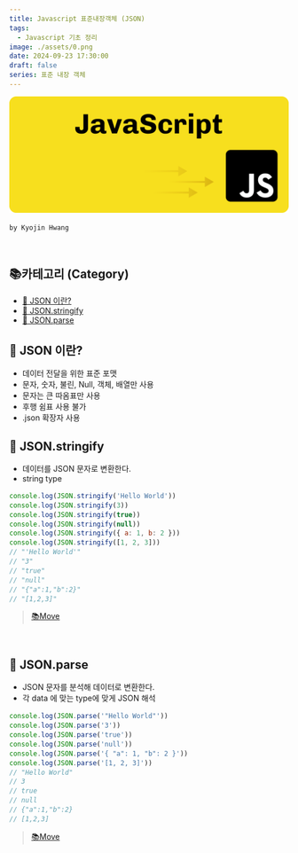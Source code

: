 ```yaml
---
title: Javascript 표준내장객체 (JSON)
tags:
  - Javascript 기초 정리
image: ./assets/0.png
date: 2024-09-23 17:30:00
draft: false
series: 표준 내장 객체
---
```


![banner](./assets/0.png)

`by Kyojin Hwang`

<br/>

## 📚카테고리 (Category)

- [📌 JSON 이란?](#📌-JSON-이란?)
- [📌 JSON.stringify](#📌-JSON.stringify)
- [📌 JSON.parse](#📌-JSON.parse)

## 📌 JSON 이란?

- 데이터 전달을 위한 표준 포맷
- 문자, 숫자, 불린, Null, 객체, 배열만 사용
- 문자는 큰 따옴표만 사용
- 후행 쉼표 사용 불가
- .json 확장자 사용

## 📌 JSON.stringify

- 데이터를 JSON 문자로 변환한다.
- string type

```javascript {numberLines}
console.log(JSON.stringify('Hello World'))
console.log(JSON.stringify(3))
console.log(JSON.stringify(true))
console.log(JSON.stringify(null))
console.log(JSON.stringify({ a: 1, b: 2 }))
console.log(JSON.stringify([1, 2, 3]))
// "'Hello World'"
// "3"
// "true"
// "null"
// "{"a":1,"b":2}"
// "[1,2,3]"
```

> [📚Move](<#📚카테고리-(Category)>)

<br />

## 📌 JSON.parse

- JSON 문자를 분석해 데이터로 변환한다.
- 각 data 에 맞는 type에 맞게 JSON 해석

```javascript {numberLines}
console.log(JSON.parse('"Hello World"'))
console.log(JSON.parse('3'))
console.log(JSON.parse('true'))
console.log(JSON.parse('null'))
console.log(JSON.parse('{ "a": 1, "b": 2 }'))
console.log(JSON.parse('[1, 2, 3]'))
// "Hello World"
// 3
// true
// null
// {"a":1,"b":2}
// [1,2,3]
```

> [📚Move](<#📚카테고리-(Category)>)
